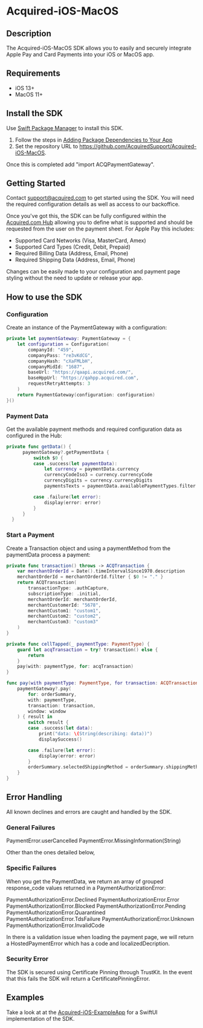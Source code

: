 # Acquired-iOS-MacOS

## Description
The Acquired-iOS-MacOS SDK allows you to easily and securely integrate Apple Pay and Card Payments into your iOS or MacOS app. 

## Requirements
- iOS 13+
- MacOS 11+

## Install the SDK
Use [Swift Package Manager](https://swift.org/package-manager/) to install this SDK. 

1. Follow the steps in [Adding Package Dependencies to Your App](https://developer.apple.com/documentation/xcode/adding_package_dependencies_to_your_app)
2. Set the repository URL to https://github.com/AcquiredSupport/Acquired-iOS-MacOS. 

Once this is completed add "import ACQPaymentGateway".

## Getting Started

Contact support@acquired.com to get started using the SDK. You will need the required configuration details as well as access to our backoffice. 

Once you've got this, the SDK can be fully configured within the [Acquired.com Hub](https://qahub.acquired.com) allowing you to define what is supported and should be requested from the user on the payment sheet. For Apple Pay this includes:

- Supported Card Networks (Visa, MasterCard, Amex)
- Supported Card Types (Credit, Debit, Prepaid)
- Required Billing Data (Address, Email, Phone)
- Required Shipping Data (Address, Email, Phone)

Changes can be easily made to your configuration and payment page styling without the need to update or release your app. 

## How to use the SDK

### Configuration
Create an instance of the PaymentGateway with a configuration: 
```swift
private let paymentGateway: PaymentGateway = {
    let configuration = Configuration(
        companyId: "459",
        companyPass: "re3vKdCG",
        companyHash: "cXaFMLbH",
        companyMidId: "1687",
        baseUrl: "https://qaapi.acquired.com/",
        baseHppUrl: "https://qahpp.acquired.com",
        requestRetryAttempts: 3
    )
    return PaymentGateway(configuration: configuration)
}()
```

### Payment Data
Get the available payment methods and required configuration data as configured in the Hub:
```swift
private func getData() {
      paymentGateway?.getPaymentData {
          switch $0 {
          case .success(let paymentData):
              let currency = paymentData.currency
              currencyCodeIso3 = currency.currencyCode
              currencyDigits = currency.currencyDigits
              paymentsTexts = paymentData.availablePaymentTypes.filter { $0.isActive }

          case .failure(let error):
              display(error: error)
          }
      }
  }
```
### Start a Payment
Create a Transaction object and using a paymentMethod from the paymentData process a payment:
```swift
private func transaction() throws -> ACQTransaction {
    var merchantOrderId = Date().timeIntervalSince1970.description
    merchantOrderId = merchantOrderId.filter { $0 != "." }
    return ACQTransaction(
        transactionType: .authCapture,
        subscriptionType: .initial,
        merchantOrderId: merchantOrderId,
        merchantCustomerId: "5678",
        merchantCustom1: "custom1",
        merchantCustom2: "custom2",
        merchantCustom3: "custom3"
    )
}

private func cellTapped(_ paymentType: PaymentType) {
    guard let acqTransaction = try? transaction() else {
        return
    }
    pay(with: paymentType, for: acqTransaction)
}

func pay(with paymentType: PaymentType, for transaction: ACQTransaction) {
    paymentGateway?.pay(
        for: orderSummary,
        with: paymentType,
        transaction: transaction,
        window: window
    ) { result in
        switch result {
        case .success(let data):
            print("data: \(String(describing: data))")
            displaySuccess()

        case .failure(let error):
            display(error: error)
        }
        orderSummary.selectedShippingMethod = orderSummary.shippingMethods.first
    }
}
```
## Error Handling 

All known declines and errors are caught and handled by the SDK. 

### General Failures

PaymentError.userCancelled
PaymentError.MissingInformation(String)

Other than the ones detailed below, 

### Specific Failures
When you get the PaymentData, we return an array of grouped response_code values returned in a PaymentAuthorizationError:

PaymentAuthorizationError.Declined
PaymentAuthorizationError.Error
PaymentAuthorizationError.Blocked
PaymentAuthorizationError.Pending
PaymentAuthorizationError.Quarantined
PaymentAuthorizationError.TdsFailure
PaymentAuthorizationError.Unknown
PaymentAuthorizationError.InvalidCode 

In there is a validation issue when loading the payment page, we will return a HostedPaymentError which has a code and localizedDecription. 

### Security Error

The SDK is secured using Certificate Pinning through TrustKit. In the event that this fails the SDK will return a CertificatePinningError.  

## Examples
Take a look at at the [Acquired-iOS-ExampleApp](https://github.com/AcquiredSupport/Acquired-iOS-ExampleApp) for a SwiftUI implementation of the SDK. 
